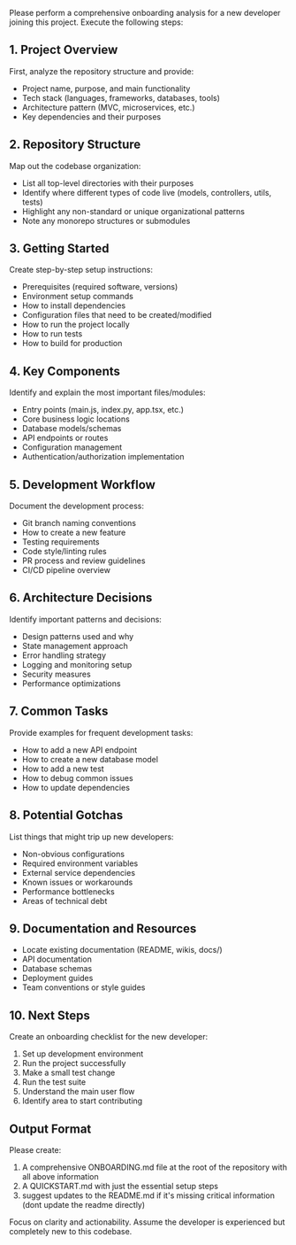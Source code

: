 Please perform a comprehensive onboarding analysis for a new developer joining this project. Execute the following steps:

## 1. Project Overview

First, analyze the repository structure and provide:

- Project name, purpose, and main functionality
- Tech stack (languages, frameworks, databases, tools)
- Architecture pattern (MVC, microservices, etc.)
- Key dependencies and their purposes

## 2. Repository Structure

Map out the codebase organization:

- List all top-level directories with their purposes
- Identify where different types of code live (models, controllers, utils, tests)
- Highlight any non-standard or unique organizational patterns
- Note any monorepo structures or submodules

## 3. Getting Started

Create step-by-step setup instructions:

- Prerequisites (required software, versions)
- Environment setup commands
- How to install dependencies
- Configuration files that need to be created/modified
- How to run the project locally
- How to run tests
- How to build for production

## 4. Key Components

Identify and explain the most important files/modules:

- Entry points (main.js, index.py, app.tsx, etc.)
- Core business logic locations
- Database models/schemas
- API endpoints or routes
- Configuration management
- Authentication/authorization implementation

## 5. Development Workflow

Document the development process:

- Git branch naming conventions
- How to create a new feature
- Testing requirements
- Code style/linting rules
- PR process and review guidelines
- CI/CD pipeline overview

## 6. Architecture Decisions

Identify important patterns and decisions:

- Design patterns used and why
- State management approach
- Error handling strategy
- Logging and monitoring setup
- Security measures
- Performance optimizations

## 7. Common Tasks

Provide examples for frequent development tasks:

- How to add a new API endpoint
- How to create a new database model
- How to add a new test
- How to debug common issues
- How to update dependencies

## 8. Potential Gotchas

List things that might trip up new developers:

- Non-obvious configurations
- Required environment variables
- External service dependencies
- Known issues or workarounds
- Performance bottlenecks
- Areas of technical debt

## 9. Documentation and Resources

- Locate existing documentation (README, wikis, docs/)
- API documentation
- Database schemas
- Deployment guides
- Team conventions or style guides

## 10. Next Steps

Create an onboarding checklist for the new developer:

1. Set up development environment
2. Run the project successfully
3. Make a small test change
4. Run the test suite
5. Understand the main user flow
6. Identify area to start contributing

## Output Format

Please create:

1. A comprehensive ONBOARDING.md file at the root of the repository with all above information
2. A QUICKSTART.md with just the essential setup steps
3. suggest updates to the README.md if it's missing critical information (dont update the readme directly)

Focus on clarity and actionability. Assume the developer is experienced but completely new to this codebase.
